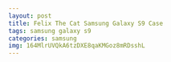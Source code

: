 ```yaml
---
layout: post
title: Felix The Cat Samsung Galaxy S9 Case
tags: samsung galaxy s9
categories: samsung
img: 164MlrUVQkA6tzDXE8qaKMGoz8mRDsshL
---
```

